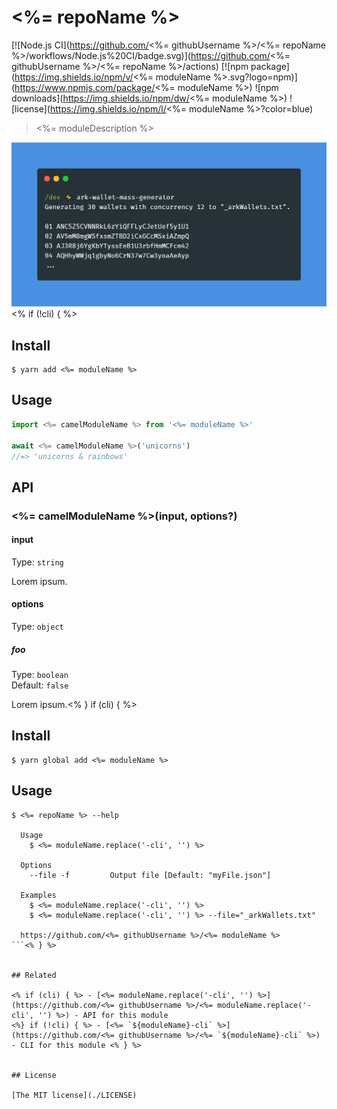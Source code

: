 # <%= repoName %>
[![Node.js CI](https://github.com/<%= githubUsername %>/<%= repoName %>/workflows/Node.js%20CI/badge.svg)](https://github.com/<%= githubUsername %>/<%= repoName %>/actions) [![npm package](https://img.shields.io/npm/v/<%= moduleName %>.svg?logo=npm)](https://www.npmjs.com/package/<%= moduleName %>) ![npm downloads](https://img.shields.io/npm/dw/<%= moduleName %>) ![license](https://img.shields.io/npm/l/<%= moduleName %>?color=blue)

> <%= moduleDescription %>

![Screenshot](./screenshot.png)<% if (!cli) { %>


## Install

```
$ yarn add <%= moduleName %>
```


## Usage

```js
import <%= camelModuleName %> from '<%= moduleName %>'

await <%= camelModuleName %>('unicorns')
//=> 'unicorns & rainbows'
```


## API

### <%= camelModuleName %>(input, options?)

#### input

Type: `string`

Lorem ipsum.

#### options

Type: `object`

##### foo

Type: `boolean`\
Default: `false`

Lorem ipsum.<% } if (cli) { %>


## Install

```
$ yarn global add <%= moduleName %>
```

## Usage

```
$ <%= repoName %> --help

  Usage
    $ <%= moduleName.replace('-cli', '') %>
  
  Options
    --file -f         Output file [Default: "myFile.json"]

  Examples
    $ <%= moduleName.replace('-cli', '') %>
    $ <%= moduleName.replace('-cli', '') %> --file="_arkWallets.txt"

  https://github.com/<%= githubUsername %>/<%= moduleName %>
```<% } %>


## Related

<% if (cli) { %> - [<%= moduleName.replace('-cli', '') %>](https://github.com/<%= githubUsername %>/<%= moduleName.replace('-cli', '') %>) - API for this module
<%} if (!cli) { %> - [<%= `${moduleName}-cli` %>](https://github.com/<%= githubUsername %>/<%= `${moduleName}-cli` %>) - CLI for this module <% } %>


## License

[The MIT license](./LICENSE)
